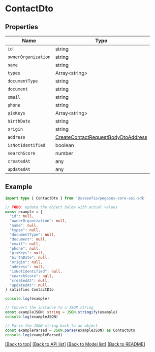 
# ContactDto


## Properties

Name | Type
------------ | -------------
`id` | string
`ownerOrganization` | string
`name` | string
`types` | Array&lt;string&gt;
`documentType` | string
`document` | string
`email` | string
`phone` | string
`pixKeys` | Array&lt;string&gt;
`birthDate` | string
`origin` | string
`address` | [CreateContactRequestBodyDtoAddress](CreateContactRequestBodyDtoAddress.md)
`isNotIdentified` | boolean
`searchScore` | number
`createdAt` | any
`updatedAt` | any

## Example

```typescript
import type { ContactDto } from '@usesofia/pegasus-core-api-sdk'

// TODO: Update the object below with actual values
const example = {
  "id": null,
  "ownerOrganization": null,
  "name": null,
  "types": null,
  "documentType": null,
  "document": null,
  "email": null,
  "phone": null,
  "pixKeys": null,
  "birthDate": null,
  "origin": null,
  "address": null,
  "isNotIdentified": null,
  "searchScore": null,
  "createdAt": null,
  "updatedAt": null,
} satisfies ContactDto

console.log(example)

// Convert the instance to a JSON string
const exampleJSON: string = JSON.stringify(example)
console.log(exampleJSON)

// Parse the JSON string back to an object
const exampleParsed = JSON.parse(exampleJSON) as ContactDto
console.log(exampleParsed)
```

[[Back to top]](#) [[Back to API list]](../README.md#api-endpoints) [[Back to Model list]](../README.md#models) [[Back to README]](../README.md)


